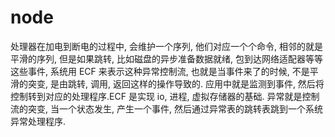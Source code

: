 # node

处理器在加电到断电的过程中, 会维护一个序列, 他们对应一个个命令, 相邻的就是平滑的序列, 但是如果跳转, 比如磁盘的异步准备数据就绪, 包到达网络适配器等等这些事件,
系统用 ECF 来表示这种异常控制流, 也就是当事件来了的时候, 不是平滑的突变, 是由跳转, 调用, 返回这样的操作导致的.
应用中就是监测到事件, 然后将控制转到对应的处理程序.ECF 是实现 io, 进程, 虚拟存储器的基础.
异常就是控制流的突变, 当一个状态发生, 产生一个事件, 然后通过异常表的跳转表跳到一个系统异常处理程序.
